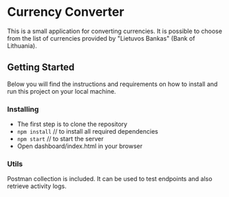 # Currency Converter

This is a small application for converting currencies. It is possible to choose from the list
of currencies provided by "Lietuvos Bankas" (Bank of Lithuania). 

## Getting Started

Below you will find the instructions and requirements on how to install and run this project on your local machine.

### Installing

* The first step is to clone the repository
* ```npm install```      // to install all required dependencies
* ```npm start```        // to start the server
* Open dashboard/index.html in your browser

### Utils

Postman collection is included. It can be used to test endpoints and also retrieve activity logs.
